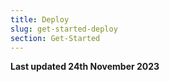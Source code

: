 ```yaml
---
title: Deploy
slug: get-started-deploy
section: Get-Started
---
```


**Last updated 24th November 2023**

